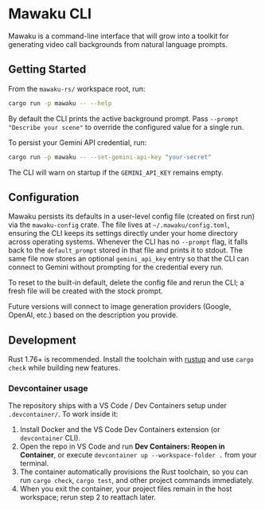# Mawaku CLI

Mawaku is a command-line interface that will grow into a toolkit for generating video call backgrounds from natural language prompts.

## Getting Started

From the `mawaku-rs/` workspace root, run:

```bash
cargo run -p mawaku -- --help
```

By default the CLI prints the active background prompt. Pass `--prompt "Describe your scene"` to override the configured value for a single run.

To persist your Gemini API credential, run:

```bash
cargo run -p mawaku -- --set-gemini-api-key "your-secret"
```

The CLI will warn on startup if the `GEMINI_API_KEY` remains empty.

## Configuration

Mawaku persists its defaults in a user-level config file (created on first run) via the `mawaku-config` crate. The file lives at `~/.mawaku/config.toml`, ensuring the CLI keeps its settings directly under your home directory across operating systems. Whenever the CLI has no `--prompt` flag, it falls back to the `default_prompt` stored in that file and prints it to stdout. The same file now stores an optional `gemini_api_key` entry so that the CLI can connect to Gemini without prompting for the credential every run.

To reset to the built-in default, delete the config file and rerun the CLI; a fresh file will be created with the stock prompt.

Future versions will connect to image generation providers (Google, OpenAI, etc.) based on the description you provide.

## Development

Rust 1.76+ is recommended. Install the toolchain with [rustup](https://rustup.rs/) and use `cargo check` while building new features.

### Devcontainer usage

The repository ships with a VS Code / Dev Containers setup under `.devcontainer/`. To work inside it:

1. Install Docker and the VS Code Dev Containers extension (or `devcontainer` CLI).
2. Open the repo in VS Code and run **Dev Containers: Reopen in Container**, or execute `devcontainer up --workspace-folder .` from your terminal.
3. The container automatically provisions the Rust toolchain, so you can run `cargo check`, `cargo test`, and other project commands immediately.
4. When you exit the container, your project files remain in the host workspace; rerun step 2 to reattach later.
